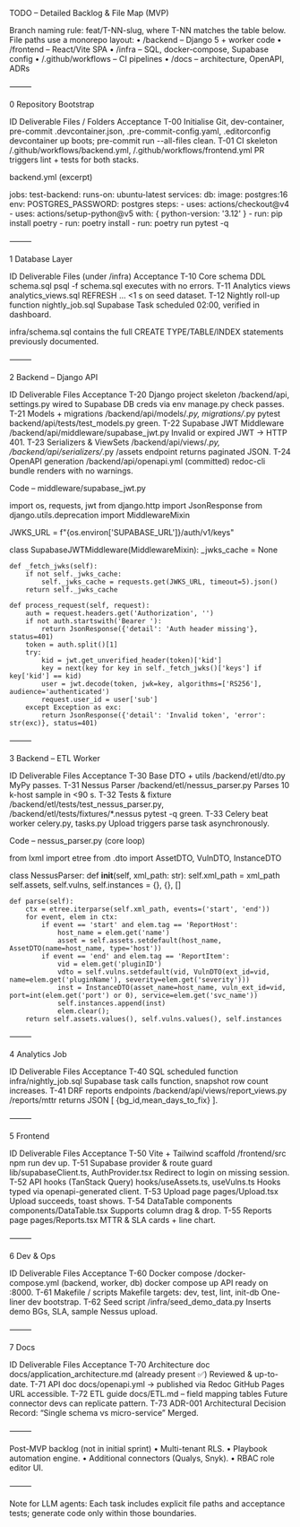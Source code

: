 TODO – Detailed Backlog & File Map (MVP)

Branch naming rule: feat/T-NN-slug, where T-NN matches the table below.
File paths use a monorepo layout:
	•	/backend – Django 5 + worker code
	•	/frontend – React/Vite SPA
	•	/infra – SQL, docker-compose, Supabase config
	•	/.github/workflows – CI pipelines
	•	/docs – architecture, OpenAPI, ADRs

⸻

0  Repository Bootstrap

ID	Deliverable	Files / Folders	Acceptance
T-00	Initialise Git, dev-container, pre-commit	.devcontainer.json, .pre-commit-config.yaml, .editorconfig	devcontainer up boots; pre-commit run --all-files clean.
T-01	CI skeleton	/.github/workflows/backend.yml, /.github/workflows/frontend.yml	PR triggers lint + tests for both stacks.

backend.yml (excerpt)

jobs:
  test-backend:
    runs-on: ubuntu-latest
    services:
      db:
        image: postgres:16
        env:
          POSTGRES_PASSWORD: postgres
    steps:
      - uses: actions/checkout@v4
      - uses: actions/setup-python@v5
        with: { python-version: '3.12' }
      - run: pip install poetry
      - run: poetry install
      - run: poetry run pytest -q


⸻

1  Database Layer

ID	Deliverable	Files (under /infra)	Acceptance
T-10	Core schema DDL	schema.sql	psql -f schema.sql executes with no errors.
T-11	Analytics views	analytics_views.sql	REFRESH … <1 s on seed dataset.
T-12	Nightly roll-up function	nightly_job.sql	Supabase Task scheduled 02:00, verified in dashboard.

infra/schema.sql contains the full CREATE TYPE/TABLE/INDEX statements previously documented.

⸻

2  Backend – Django API

ID	Deliverable	Files	Acceptance
T-20	Django project skeleton	/backend/api, settings.py wired to Supabase DB creds via env	manage.py check passes.
T-21	Models + migrations	/backend/api/models/*.py, migrations/*.py	pytest backend/api/tests/test_models.py green.
T-22	Supabase JWT Middleware	/backend/api/middleware/supabase_jwt.py	Invalid or expired JWT → HTTP 401.
T-23	Serializers & ViewSets	/backend/api/views/*.py, /backend/api/serializers/*.py	/assets endpoint returns paginated JSON.
T-24	OpenAPI generation	/backend/api/openapi.yml (committed)	redoc-cli bundle renders with no warnings.

Code – middleware/supabase_jwt.py

import os, requests, jwt
from django.http import JsonResponse
from django.utils.deprecation import MiddlewareMixin

JWKS_URL = f"{os.environ['SUPABASE_URL']}/auth/v1/keys"

class SupabaseJWTMiddleware(MiddlewareMixin):
    _jwks_cache = None

    def _fetch_jwks(self):
        if not self._jwks_cache:
            self._jwks_cache = requests.get(JWKS_URL, timeout=5).json()
        return self._jwks_cache

    def process_request(self, request):
        auth = request.headers.get('Authorization', '')
        if not auth.startswith('Bearer '):
            return JsonResponse({'detail': 'Auth header missing'}, status=401)
        token = auth.split()[1]
        try:
            kid = jwt.get_unverified_header(token)['kid']
            key = next(key for key in self._fetch_jwks()['keys'] if key['kid'] == kid)
            user = jwt.decode(token, jwk=key, algorithms=['RS256'], audience='authenticated')
            request.user_id = user['sub']
        except Exception as exc:
            return JsonResponse({'detail': 'Invalid token', 'error': str(exc)}, status=401)


⸻

3  Backend – ETL Worker

ID	Deliverable	Files	Acceptance
T-30	Base DTO + utils	/backend/etl/dto.py	MyPy passes.
T-31	Nessus Parser	/backend/etl/nessus_parser.py	Parses 10 k-host sample in <90 s.
T-32	Tests & fixture	/backend/etl/tests/test_nessus_parser.py, /backend/etl/tests/fixtures/*.nessus	pytest -q green.
T-33	Celery beat worker	celery.py, tasks.py	Upload triggers parse task asynchronously.

Code – nessus_parser.py (core loop)

from lxml import etree
from .dto import AssetDTO, VulnDTO, InstanceDTO

class NessusParser:
    def __init__(self, xml_path: str):
        self.xml_path = xml_path
        self.assets, self.vulns, self.instances = {}, {}, []

    def parse(self):
        ctx = etree.iterparse(self.xml_path, events=('start', 'end'))
        for event, elem in ctx:
            if event == 'start' and elem.tag == 'ReportHost':
                host_name = elem.get('name')
                asset = self.assets.setdefault(host_name, AssetDTO(name=host_name, type='host'))
            if event == 'end' and elem.tag == 'ReportItem':
                vid = elem.get('pluginID')
                vdto = self.vulns.setdefault(vid, VulnDTO(ext_id=vid, name=elem.get('pluginName'), severity=elem.get('severity')))
                inst = InstanceDTO(asset_name=host_name, vuln_ext_id=vid, port=int(elem.get('port') or 0), service=elem.get('svc_name'))
                self.instances.append(inst)
                elem.clear();
        return self.assets.values(), self.vulns.values(), self.instances


⸻

4  Analytics Job

ID	Deliverable	Files	Acceptance
T-40	SQL scheduled function	infra/nightly_job.sql	Supabase task calls function, snapshot row count increases.
T-41	DRF reports endpoints	/backend/api/views/report_views.py	/reports/mttr returns JSON [ {bg_id,mean_days_to_fix} ].


⸻

5  Frontend

ID	Deliverable	Files	Acceptance
T-50	Vite + Tailwind scaffold	/frontend/src	npm run dev up.
T-51	Supabase provider & route guard	lib/supabaseClient.ts, AuthProvider.tsx	Redirect to login on missing session.
T-52	API hooks (TanStack Query)	hooks/useAssets.ts, useVulns.ts	Hooks typed via openapi-generated client.
T-53	Upload page	pages/Upload.tsx	Upload succeeds, toast shows.
T-54	DataTable components	components/DataTable.tsx	Supports column drag & drop.
T-55	Reports page	pages/Reports.tsx	MTTR & SLA cards + line chart.


⸻

6  Dev & Ops

ID	Deliverable	Files	Acceptance
T-60	Docker compose	/docker-compose.yml (backend, worker, db)	docker compose up API ready on :8000.
T-61	Makefile / scripts	Makefile targets: dev, test, lint, init-db	One-liner dev bootstrap.
T-62	Seed script	/infra/seed_demo_data.py	Inserts demo BGs, SLA, sample Nessus upload.


⸻

7  Docs

ID	Deliverable	Files	Acceptance
T-70	Architecture doc	docs/application_architecture.md (already present ✅)	Reviewed & up-to-date.
T-71	API doc	docs/openapi.yml → published via Redoc GitHub Pages	URL accessible.
T-72	ETL guide	docs/ETL.md – field mapping tables	Future connector devs can replicate pattern.
T-73	ADR-001	Architectural Decision Record: “Single schema vs micro-service”	Merged.


⸻

Post-MVP backlog (not in initial sprint)
	•	Multi-tenant RLS.
	•	Playbook automation engine.
	•	Additional connectors (Qualys, Snyk).
	•	RBAC role editor UI.

⸻

Note for LLM agents: Each task includes explicit file paths and acceptance tests; generate code only within those boundaries.